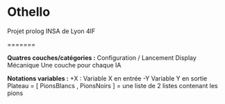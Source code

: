 Othello
=======

Projet prolog INSA de Lyon 4IF

=======

<b>Quatres couches/catégories :</b>
Configuration / Lancement
Display
Mécanique
Une couche pour chaque IA

<b>Notations variables :</b>
+X : Variable X en entrée
-Y Variable Y en sortie
Plateau = [ PionsBlancs , PionsNoirs ] = une liste de 2 listes contenant les pions

